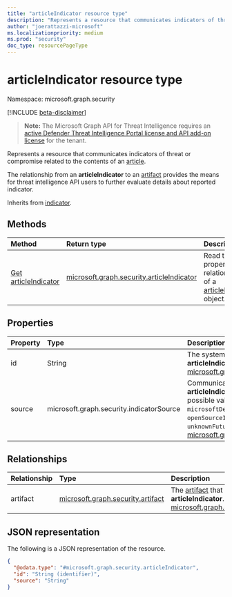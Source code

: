 ```yaml
---
title: "articleIndicator resource type"
description: "Represents a resource that communicates indicators of threat or compromise related to the contents of an article."
author: "joerattazzi-microsoft"
ms.localizationpriority: medium
ms.prod: "security"
doc_type: resourcePageType
---
```


# articleIndicator resource type

Namespace: microsoft.graph.security

[!INCLUDE [beta-disclaimer](../../includes/beta-disclaimer.md)]

> **Note:** The Microsoft Graph API for Threat Intelligence requires an [active Defender Threat Intelligence Portal license and API add-on license](https://go.microsoft.com/fwlink/?linkid=2235706) for the tenant.

Represents a resource that communicates indicators of threat or compromise related to the contents of an [article](../resources/security-article.md).

The relationship from an **articleIndicator** to an [artifact](../resources/security-artifact.md) provides the means for threat intelligence API users to further evaluate details about reported indicator.

Inherits from [indicator](../resources/security-indicator.md).

## Methods

|Method|Return type|Description|
|:---|:---|:---|
|[Get articleIndicator](../api/security-articleindicator-get.md)|[microsoft.graph.security.articleIndicator](../resources/security-articleindicator.md)|Read the properties and relationships of a [articleIndicator](../resources/security-articleindicator.md) object.|

## Properties

|Property|Type|Description|
|:---|:---|:---|
|id|String|The system-generated ID for the **articleIndicator**. Inherited from [microsoft.graph.security.indicator](../resources/security-indicator.md).|
|source|microsoft.graph.security.indicatorSource|Communicates where this **articleIndicator** originated. The possible values are: `microsoftDefenderThreatIntelligence`, `openSourceIntelligence`, `public`, `unknownFutureValue`. Inherited from [microsoft.graph.security.indicator](../resources/security-indicator.md).|

## Relationships

|Relationship|Type|Description|
|:---|:---|:---|
|artifact|[microsoft.graph.security.artifact](../resources/security-artifact.md)|The [artifact](../resources/security-artifact.md) that is reported in this **articleIndicator**. Inherited from [microsoft.graph.security.indicator](../resources/security-indicator.md). |

## JSON representation

The following is a JSON representation of the resource.
<!-- {
  "blockType": "resource",
  "keyProperty": "id",
  "@odata.type": "microsoft.graph.security.articleIndicator",
  "baseType": "microsoft.graph.security.indicator",
  "openType": false
}
-->
``` json
{
  "@odata.type": "#microsoft.graph.security.articleIndicator",
  "id": "String (identifier)",
  "source": "String"
}
```
